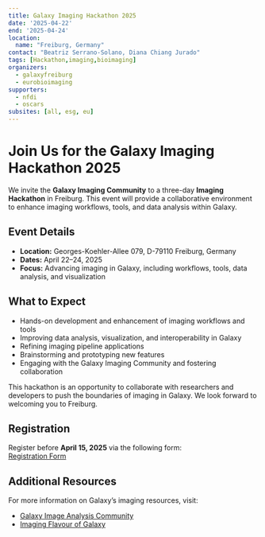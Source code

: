 ```yaml
---
title: Galaxy Imaging Hackathon 2025
date: '2025-04-22'
end: '2025-04-24'
location:
  name: "Freiburg, Germany"
contact: "Beatriz Serrano-Solano, Diana Chiang Jurado"
tags: [Hackathon,imaging,bioimaging]
organizers:
  - galaxyfreiburg
  - eurobioimaging
supporters:
  - nfdi
  - oscars
subsites: [all, esg, eu]
---
```


# Join Us for the Galaxy Imaging Hackathon 2025

We invite the **Galaxy Imaging Community** to a three-day **Imaging Hackathon** in Freiburg. This event will provide a collaborative environment to enhance imaging workflows, tools, and data analysis within Galaxy.

## Event Details
- **Location:** Georges-Koehler-Allee 079, D-79110 Freiburg, Germany
- **Dates:** April 22–24, 2025
- **Focus:** Advancing imaging in Galaxy, including workflows, tools, data analysis, and visualization

## What to Expect
- Hands-on development and enhancement of imaging workflows and tools
- Improving data analysis, visualization, and interoperability in Galaxy
- Refining imaging pipeline applications
- Brainstorming and prototyping new features
- Engaging with the Galaxy Imaging Community and fostering collaboration

This hackathon is an opportunity to collaborate with researchers and developers to push the boundaries of imaging in Galaxy. We look forward to welcoming you to Freiburg.

## Registration
Register before **April 15, 2025** via the following form:  
[Registration Form](https://docs.google.com/forms/d/e/1FAIpQLScukEOsyIXpGDyoIQoALYpbVemqsNllRuXmzF_71zfaeOgz-A/viewform?usp=dialog)

## Additional Resources
For more information on Galaxy’s imaging resources, visit:
- [Galaxy Image Analysis Community](https://galaxyproject.org/community/sig/image-analysis/)
- [Imaging Flavour of Galaxy](https://imaging.usegalaxy.eu)
